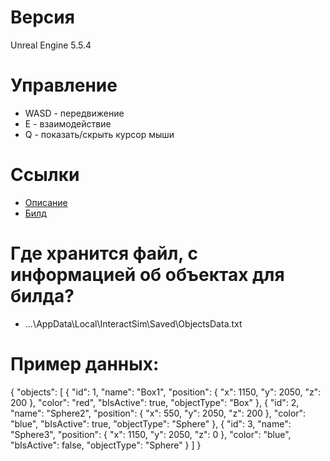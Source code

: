 # Версия
Unreal Engine 5.5.4

# Управление
- WASD - передвижение
- E - взаимодействие
- Q - показать/скрыть курсор мыши

# Ссылки
- [Описание](https://docs.google.com/document/d/1IbnPaxUEzTso-ZRoLhm0oE1LNnQm3aNKJEnPLvQn8HE/edit?usp=sharing)
- [Билд](https://drive.google.com/file/d/1nb3KNNU7Y-6CtSmM4Vg2JWbIizFC8o7U/view?usp=sharing) 

# Где хранится файл, с информацией об объектах для билда?
- ...\AppData\Local\InteractSim\Saved\ObjectsData.txt

# Пример данных:
{
	"objects": [
		{
			"id": 1,
			"name": "Box1",
			"position":
			{
				"x": 1150,
				"y": 2050,
				"z": 200
			},
			"color": "red",
			"bIsActive": true,
			"objectType": "Box"
		},
		{
			"id": 2,
			"name": "Sphere2",
			"position":
			{
				"x": 550,
				"y": 2050,
				"z": 200
			},
			"color": "blue",
			"bIsActive": true,
			"objectType": "Sphere"
		},
		{
			"id": 3,
			"name": "Sphere3",
			"position":
			{
				"x": 1150,
				"y": 2050,
				"z": 0
			},
			"color": "blue",
			"bIsActive": false,
			"objectType": "Sphere"
		}
	]
}
